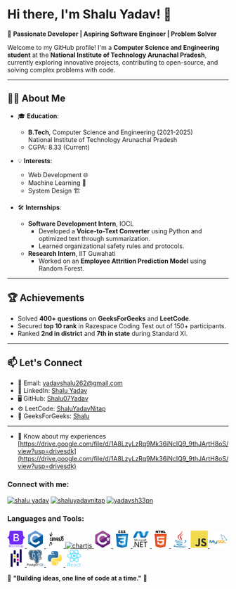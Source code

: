 # Hi there, I'm Shalu Yadav! 👋  

🌟 **Passionate Developer | Aspiring Software Engineer | Problem Solver**  

Welcome to my GitHub profile! I'm a **Computer Science and Engineering student** at the **National Institute of Technology Arunachal Pradesh**, currently exploring innovative projects, contributing to open-source, and solving complex problems with code.  

---

## 👩‍💻 About Me  

- 🎓 **Education**:  
  - **B.Tech**, Computer Science and Engineering (2021-2025)  
    National Institute of Technology Arunachal Pradesh  
  - CGPA: 8.33 (Current)  

- 💡 **Interests**:  
  - Web Development 🌐  
  - Machine Learning 🤖  
  - System Design 🏗️  

- 🛠️ **Internships**:  
  - **Software Development Intern**, IOCL  
    - Developed a **Voice-to-Text Converter** using Python and optimized text through summarization.  
    - Learned organizational safety rules and protocols.  
  - **Research Intern**, IIT Guwahati  
    - Worked on an **Employee Attrition Prediction Model** using Random Forest.  

---

## 🏆 Achievements  

- Solved **400+ questions** on **GeeksForGeeks** and **LeetCode**.  
- Secured **top 10 rank** in Razespace Coding Test out of 150+ participants.  
- Ranked **2nd in district** and **7th in state** during Standard XI.  

---


## 📫 Let's Connect  

- 📧 Email: [yadavshalu262@gmail.com](mailto:yadavshalu262@gmail.com)  
- 💼 LinkedIn: [Shalu Yadav](https://www.linkedin.com/in/shalu-yadav-a8a618229/)  
- 🖥️ GitHub: [Shalu07Yadav](https://github.com/Shalu07Yadav)  
- ⚙️ LeetCode: [ShaluYadavNitap](https://leetcode.com/u/ShaluYadavNitap/)  
- 🔗 GeeksForGeeks: [Shalu](https://www.geeksforgeeks.org/user/yadavsh33pn/)  

---

- 📄 Know about my experiences [https://drive.google.com/file/d/1A8LzyLzRq9Mk36iNcIQ9_9thJArtH8oS/view?usp=drivesdk](https://drive.google.com/file/d/1A8LzyLzRq9Mk36iNcIQ9_9thJArtH8oS/view?usp=drivesdk)

<h3 align="left">Connect with me:</h3>
<p align="left">
<a href="https://linkedin.com/in/shalu yadav" target="blank"><img align="center" src="https://raw.githubusercontent.com/rahuldkjain/github-profile-readme-generator/master/src/images/icons/Social/linked-in-alt.svg" alt="shalu yadav" height="30" width="40" /></a>
<a href="https://www.leetcode.com/shaluyadavnitap" target="blank"><img align="center" src="https://raw.githubusercontent.com/rahuldkjain/github-profile-readme-generator/master/src/images/icons/Social/leet-code.svg" alt="shaluyadavnitap" height="30" width="40" /></a>
<a href="https://auth.geeksforgeeks.org/user/yadavsh33pn" target="blank"><img align="center" src="https://raw.githubusercontent.com/rahuldkjain/github-profile-readme-generator/master/src/images/icons/Social/geeks-for-geeks.svg" alt="yadavsh33pn" height="30" width="40" /></a>
</p>

<h3 align="left">Languages and Tools:</h3>
<p align="left";"> <a href="https://getbootstrap.com" target="_blank" rel="noreferrer"> <img src="https://raw.githubusercontent.com/devicons/devicon/master/icons/bootstrap/bootstrap-plain-wordmark.svg" alt="bootstrap" width="40" height="40"/> </a> <a href="https://www.cprogramming.com/" target="_blank" rel="noreferrer"> <img src="https://raw.githubusercontent.com/devicons/devicon/master/icons/c/c-original.svg" alt="c" width="40" height="40"/> </a> <a href="https://canvasjs.com" target="_blank" rel="noreferrer"> <img src="https://raw.githubusercontent.com/Hardik0307/Hardik0307/master/assets/canvasjs-charts.svg" alt="canvasjs" width="40" height="40"/> </a> <a href="https://www.chartjs.org" target="_blank" rel="noreferrer"> <img src="https://www.chartjs.org/media/logo-title.svg" alt="chartjs" width="40" height="40"/> </a> <a href="https://www.w3schools.com/cs/" target="_blank" rel="noreferrer"> <img src="https://raw.githubusercontent.com/devicons/devicon/master/icons/csharp/csharp-original.svg" alt="csharp" width="40" height="40"/> </a> <a href="https://www.w3schools.com/css/" target="_blank" rel="noreferrer"> <img src="https://raw.githubusercontent.com/devicons/devicon/master/icons/css3/css3-original-wordmark.svg" alt="css3" width="40" height="40"/> </a> <a href="https://dotnet.microsoft.com/" target="_blank" rel="noreferrer"> <img src="https://raw.githubusercontent.com/devicons/devicon/master/icons/dot-net/dot-net-original-wordmark.svg" alt="dotnet" width="40" height="40"/> </a> <a href="https://www.w3.org/html/" target="_blank" rel="noreferrer"> <img src="https://raw.githubusercontent.com/devicons/devicon/master/icons/html5/html5-original-wordmark.svg" alt="html5" width="40" height="40"/> </a> <a href="https://www.java.com" target="_blank" rel="noreferrer"> <img src="https://raw.githubusercontent.com/devicons/devicon/master/icons/java/java-original.svg" alt="java" width="40" height="40"/> </a> <a href="https://developer.mozilla.org/en-US/docs/Web/JavaScript" target="_blank" rel="noreferrer"> <img src="https://raw.githubusercontent.com/devicons/devicon/master/icons/javascript/javascript-original.svg" alt="javascript" width="40" height="40"/> </a> <a href="https://www.mysql.com/" target="_blank" rel="noreferrer"> <img src="https://raw.githubusercontent.com/devicons/devicon/master/icons/mysql/mysql-original-wordmark.svg" alt="mysql" width="40" height="40"/> </a> <a href="https://pandas.pydata.org/" target="_blank" rel="noreferrer"> <img src="https://raw.githubusercontent.com/devicons/devicon/2ae2a900d2f041da66e950e4d48052658d850630/icons/pandas/pandas-original.svg" alt="pandas" width="40" height="40"/> </a> <a href="https://www.postgresql.org" target="_blank" rel="noreferrer"> <img src="https://raw.githubusercontent.com/devicons/devicon/master/icons/postgresql/postgresql-original-wordmark.svg" alt="postgresql" width="40" height="40"/> </a> <a href="https://www.python.org" target="_blank" rel="noreferrer"> <img src="https://raw.githubusercontent.com/devicons/devicon/master/icons/python/python-original.svg" alt="python" width="40" height="40"/> </a> <a href="https://reactjs.org/" target="_blank" rel="noreferrer"> <img src="https://raw.githubusercontent.com/devicons/devicon/master/icons/react/react-original-wordmark.svg" alt="react" width="40" height="40"/> </a> </p>


🌟 **"Building ideas, one line of code at a time."** 🌟  
